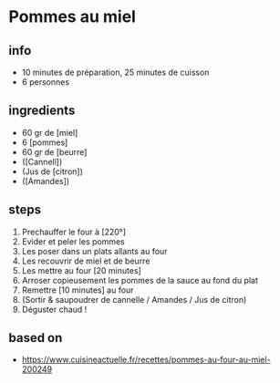 # Pommes au miel

## info  
* 10 minutes de préparation, 25 minutes de cuisson
* 6 personnes


## ingredients
* 60 gr de [miel]
* 6 [pommes]
* 60 gr de [beurre]
* ([Cannell])
* (Jus de [citron])
* ([Amandes])

## steps  
1. Prechauffer le four à [220°]
2. Evider et peler les pommes
3. Les poser dans un plats allants au four
4. Les recouvrir de miel et de beurre
5. Les mettre au four [20 minutes]
6. Arroser copieusement les pommes de la sauce au fond du plat
7. Remettre [10 minutes] au four
8. (Sortir & saupoudrer de cannelle / Amandes / Jus de citron)
9. Déguster chaud !

## based on  
* https://www.cuisineactuelle.fr/recettes/pommes-au-four-au-miel-200249